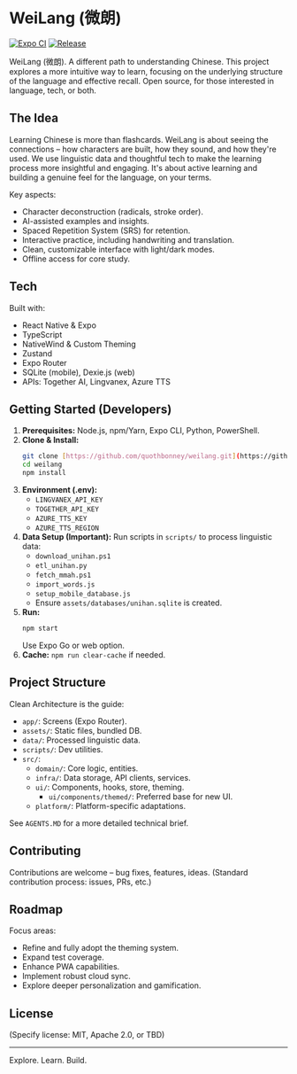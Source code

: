 # WeiLang (微朗)

[![Expo CI](https://github.com/quothbonney/weilang/actions/workflows/expo.yml/badge.svg)](https://github.com/quothbonney/weilang/actions/workflows/expo.yml)
[![Release](https://github.com/quothbonney/weilang/actions/workflows/release.yml/badge.svg)](https://github.com/quothbonney/weilang/actions/workflows/release.yml)

WeiLang (微朗). A different path to understanding Chinese.
This project explores a more intuitive way to learn, focusing on the underlying structure of the language and effective recall. Open source, for those interested in language, tech, or both.

## The Idea

Learning Chinese is more than flashcards. WeiLang is about seeing the connections – how characters are built, how they sound, and how they're used. We use linguistic data and thoughtful tech to make the learning process more insightful and engaging. It's about active learning and building a genuine feel for the language, on your terms.

Key aspects:
* Character deconstruction (radicals, stroke order).
* AI-assisted examples and insights.
* Spaced Repetition System (SRS) for retention.
* Interactive practice, including handwriting and translation.
* Clean, customizable interface with light/dark modes.
* Offline access for core study.

## Tech

Built with:
* React Native & Expo
* TypeScript
* NativeWind & Custom Theming
* Zustand
* Expo Router
* SQLite (mobile), Dexie.js (web)
* APIs: Together AI, Lingvanex, Azure TTS

## Getting Started (Developers)

1.  **Prerequisites:** Node.js, npm/Yarn, Expo CLI, Python, PowerShell.
2.  **Clone & Install:**
    ```bash
    git clone [https://github.com/quothbonney/weilang.git](https://github.com/quothbonney/weilang.git)
    cd weilang
    npm install
    ```
3.  **Environment (.env):**
    * `LINGVANEX_API_KEY`
    * `TOGETHER_API_KEY`
    * `AZURE_TTS_KEY`
    * `AZURE_TTS_REGION`
4.  **Data Setup (Important):** Run scripts in `scripts/` to process linguistic data:
    * `download_unihan.ps1`
    * `etl_unihan.py`
    * `fetch_mmah.ps1`
    * `import_words.js`
    * `setup_mobile_database.js`
    * Ensure `assets/databases/unihan.sqlite` is created.
5.  **Run:**
    ```bash
    npm start
    ```
    Use Expo Go or web option.
6.  **Cache:** `npm run clear-cache` if needed.

## Project Structure

Clean Architecture is the guide:
* `app/`: Screens (Expo Router).
* `assets/`: Static files, bundled DB.
* `data/`: Processed linguistic data.
* `scripts/`: Dev utilities.
* `src/`:
    * `domain/`: Core logic, entities.
    * `infra/`: Data storage, API clients, services.
    * `ui/`: Components, hooks, store, theming.
        * `ui/components/themed/`: Preferred base for new UI.
    * `platform/`: Platform-specific adaptations.

See `AGENTS.MD` for a more detailed technical brief.

## Contributing

Contributions are welcome – bug fixes, features, ideas.
(Standard contribution process: issues, PRs, etc.)

## Roadmap

Focus areas:
* Refine and fully adopt the theming system.
* Expand test coverage.
* Enhance PWA capabilities.
* Implement robust cloud sync.
* Explore deeper personalization and gamification.

## License

(Specify license: MIT, Apache 2.0, or TBD)

---

Explore. Learn. Build.
